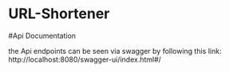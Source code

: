 # URL-Shortener

#Api Documentation

the Api endpoints can be seen via swagger by following this link:
http://localhost:8080/swagger-ui/index.html#/ 